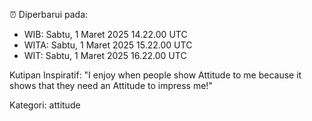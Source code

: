 ⏰ Diperbarui pada:
- WIB: Sabtu, 1 Maret 2025 14.22.00 UTC
- WITA: Sabtu, 1 Maret 2025 15.22.00 UTC
- WIT: Sabtu, 1 Maret 2025 16.22.00 UTC

Kutipan Inspiratif:
"I enjoy when people show Attitude to me because it shows that they need an Attitude to impress me!"


Kategori: attitude

